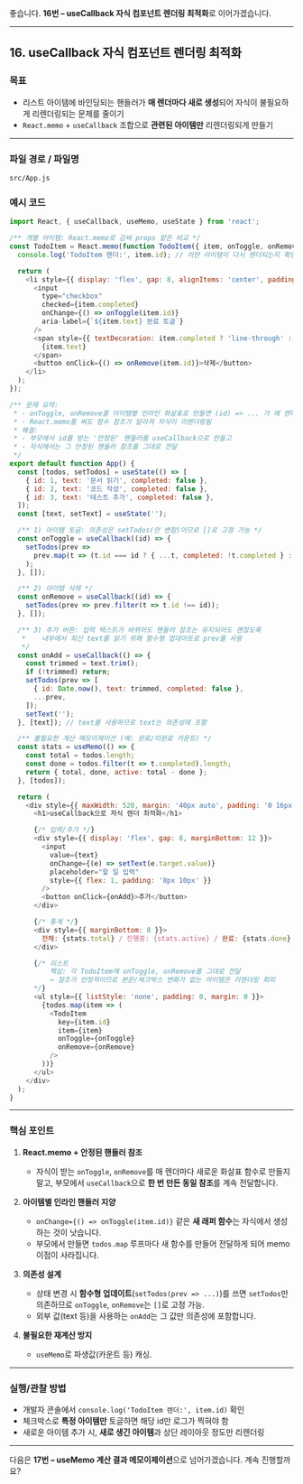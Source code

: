 좋습니다. **16번 – useCallback 자식 컴포넌트 렌더링 최적화**로 이어가겠습니다.

---

## 16. useCallback 자식 컴포넌트 렌더링 최적화

### 목표

* 리스트 아이템에 바인딩되는 핸들러가 **매 렌더마다 새로 생성**되어 자식이 불필요하게 리렌더링되는 문제를 줄이기
* `React.memo` + `useCallback` 조합으로 **관련된 아이템만** 리렌더링되게 만들기

---

### 파일 경로 / 파일명

```
src/App.js
```

### 예시 코드

```javascript
import React, { useCallback, useMemo, useState } from 'react';

/** 개별 아이템: React.memo로 감싸 props 얕은 비교 */
const TodoItem = React.memo(function TodoItem({ item, onToggle, onRemove }) {
  console.log('TodoItem 렌더:', item.id); // 어떤 아이템이 다시 렌더되는지 확인

  return (
    <li style={{ display: 'flex', gap: 8, alignItems: 'center', padding: '4px 0' }}>
      <input
        type="checkbox"
        checked={item.completed}
        onChange={() => onToggle(item.id)}
        aria-label={`${item.text} 완료 토글`}
      />
      <span style={{ textDecoration: item.completed ? 'line-through' : 'none', flex: 1 }}>
        {item.text}
      </span>
      <button onClick={() => onRemove(item.id)}>삭제</button>
    </li>
  );
});

/** 문제 요약:
 * - onToggle, onRemove를 아이템별 인라인 화살표로 만들면 (id) => ... 가 매 렌더마다 새로 생성됨
 * - React.memo를 써도 함수 참조가 달라져 자식이 리렌더링됨
 * 해결:
 * - 부모에서 id를 받는 '안정된' 핸들러를 useCallback으로 만들고
 * - 자식에서는 그 안정된 핸들러 참조를 그대로 전달
 */
export default function App() {
  const [todos, setTodos] = useState(() => [
    { id: 1, text: '문서 읽기', completed: false },
    { id: 2, text: '코드 작성', completed: false },
    { id: 3, text: '테스트 추가', completed: false },
  ]);
  const [text, setText] = useState('');

  /** 1) 아이템 토글: 의존성은 setTodos(안 변함)이므로 []로 고정 가능 */
  const onToggle = useCallback((id) => {
    setTodos(prev =>
      prev.map(t => (t.id === id ? { ...t, completed: !t.completed } : t))
    );
  }, []);

  /** 2) 아이템 삭제 */
  const onRemove = useCallback((id) => {
    setTodos(prev => prev.filter(t => t.id !== id));
  }, []);

  /** 3) 추가 버튼: 입력 텍스트가 바뀌어도 핸들러 참조는 유지되어도 괜찮도록
   *    내부에서 최신 text를 읽기 위해 함수형 업데이트로 prev를 사용
   */
  const onAdd = useCallback(() => {
    const trimmed = text.trim();
    if (!trimmed) return;
    setTodos(prev => [
      { id: Date.now(), text: trimmed, completed: false },
      ...prev,
    ]);
    setText('');
  }, [text]); // text를 사용하므로 text는 의존성에 포함

  /** 불필요한 계산 메모이제이션 (예: 완료/미완료 카운트) */
  const stats = useMemo(() => {
    const total = todos.length;
    const done = todos.filter(t => t.completed).length;
    return { total, done, active: total - done };
  }, [todos]);

  return (
    <div style={{ maxWidth: 520, margin: '40px auto', padding: '0 16px' }}>
      <h1>useCallback으로 자식 렌더 최적화</h1>

      {/* 입력/추가 */}
      <div style={{ display: 'flex', gap: 8, marginBottom: 12 }}>
        <input
          value={text}
          onChange={(e) => setText(e.target.value)}
          placeholder="할 일 입력"
          style={{ flex: 1, padding: '8px 10px' }}
        />
        <button onClick={onAdd}>추가</button>
      </div>

      {/* 통계 */}
      <div style={{ marginBottom: 8 }}>
        전체: {stats.total} / 진행중: {stats.active} / 완료: {stats.done}
      </div>

      {/* 리스트
          핵심: 각 TodoItem에 onToggle, onRemove를 그대로 전달
          → 참조가 안정적이므로 본문/체크박스 변화가 없는 아이템은 리렌더링 회피
      */}
      <ul style={{ listStyle: 'none', padding: 0, margin: 0 }}>
        {todos.map(item => (
          <TodoItem
            key={item.id}
            item={item}
            onToggle={onToggle}
            onRemove={onRemove}
          />
        ))}
      </ul>
    </div>
  );
}
```

---

### 핵심 포인트

1. **React.memo + 안정된 핸들러 참조**

   * 자식이 받는 `onToggle`, `onRemove`를 매 렌더마다 새로운 화살표 함수로 만들지 말고,
     부모에서 `useCallback`으로 **한 번 만든 동일 참조**를 계속 전달합니다.
2. **아이템별 인라인 핸들러 지양**

   * `onChange={() => onToggle(item.id)}` 같은 **새 래퍼 함수**는 자식에서 생성하는 것이 낫습니다.
   * 부모에서 만들면 `todos.map` 루프마다 새 함수를 만들어 전달하게 되어 memo 이점이 사라집니다.
3. **의존성 설계**

   * 상태 변경 시 **함수형 업데이트**(`setTodos(prev => ...)`)를 쓰면 `setTodos`만 의존하므로
     `onToggle`, `onRemove`는 `[]`로 고정 가능.
   * 외부 값(text 등)을 사용하는 `onAdd`는 그 값만 의존성에 포함합니다.
4. **불필요한 재계산 방지**

   * `useMemo`로 파생값(카운트 등) 캐싱.

---

### 실행/관찰 방법

* 개발자 콘솔에서 `console.log('TodoItem 렌더:', item.id)` 확인
* 체크박스로 **특정 아이템만** 토글하면 해당 id만 로그가 찍혀야 함
* 새로운 아이템 추가 시, **새로 생긴 아이템**과 상단 레이아웃 정도만 리렌더링

---

다음은 **17번 – useMemo 계산 결과 메모이제이션**으로 넘어가겠습니다. 계속 진행할까요?
